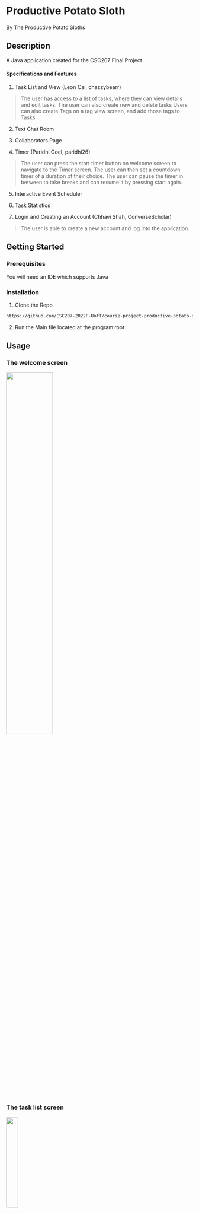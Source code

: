 # Productive Potato Sloth
By The Productive Potato Sloths

## Description
A Java application created for the CSC207 Final Project

#### Specifications and Features
1. Task List and View (Leon Cai, chazzybearr)
>The user has access to a list of tasks, where they can view details and edit tasks. 
>The user can also create new and delete tasks
>Users can also create Tags on a tag view screen, and add those tags to Tasks

2. Text Chat Room

3. Collaborators Page

4. Timer (Paridhi Goel, paridhi26)

>The user can press the start timer button on welcome screen to navigate to the Timer screen.
>The user can then set a countdown timer of a duration of their choice.
>The user can pause the timer in between to take breaks and can resume it by pressing start again.
 
5. Interactive Event Scheduler

6. Task Statistics 

7. Login and Creating an Account (Chhavi Shah, ConverseScholar)
> The user is able to create a new account and log into the application.


## Getting Started
### Prerequisites
You will need an IDE which supports Java

### Installation
1. Clone the Repo
```sh
https://github.com/CSC207-2022F-UofT/course-project-productive-potato-sloth.git
```

2. Run the Main file located at the program root

## Usage

### The welcome screen
<img src="https://user-images.githubusercontent.com/82430669/206600368-fb7e4f7a-5989-4727-b01e-5cf32079cad2.png" width=50% height=50%>

### The task list screen
<img src="https://user-images.githubusercontent.com/82430669/206600407-65c71fcf-c67b-4e8d-8698-df559dc43104.png" width=25% height=25%>

 
### Editing a task
<img src="https://user-images.githubusercontent.com/82430669/206600620-cb13f051-703d-42cd-8423-f930c04af0ff.png" width=50% height=50%>

### The tag list screen
<img src="https://user-images.githubusercontent.com/82430669/206600686-729ceb59-dc5b-409e-bd9b-72421b5061fa.png" width=25% height=25%>
### the ChatRoom screen
![Screenshot (559)](https://user-images.githubusercontent.com/113304165/206635355-a03068c0-7066-45c9-bbf3-5a4787c3dd32.png)

### Log In Page
![image](https://user-images.githubusercontent.com/97484565/206642536-8d206bb0-35d5-4c55-b7b1-6f3530ce4520.png)

### Create Account Page
![image](https://user-images.githubusercontent.com/97484565/206642786-875e8017-7cc8-4064-a5fc-6f8f195532e9.png)



## Roadmap

## Contributing
Contributions are **greatly appreciated**! 

If you have suggested changes that would make this project better, please fork this repo and make a pull request!

1. Clone the repo
```
git clone https://github.com/CSC207-2022F-UofT/course-project-productive-potato-sloth.git
```

2. Create a new branch
```
git checkout -b ＜your-amazing-feature＞
```

3. Push your changes
```
git commit -m <your-amazing-commit-message>
```

4. Push to origin
```
git push origin <your-amazing-feature>
```

5. Open a pull request

## Contributer Specific Notes
### Leon Cai (chazzybearr)

For some design choices I made:

> I chose to have only one TaskRequestModel and TaskResponse model class, rather than having request and response model classes for each use case.
> 
> As stated above, with 12 use cases, I would have to have an additional 24 classes (one TaskRequest and one TaskResponse).
> 
> For a program of this size, I concluded it would be unnecessary to have such a titanic quantity of lazy classes.
> 
> Thus, I made the choice to combine all the request and response models into one class each.
> 
> Though this does break clean architecture in the Single Responsibility Principle, I concluded that if this program were to expand, it would be trivial to break the generic TaskRequest and Response models for their separate use cases.
> 
> Same comments and reasoning with the TagResponse and Request Models

Tests: 

> My tests are located in my [branch](https://github.com/CSC207-2022F-UofT/course-project-productive-potato-sloth/tree/1-feature-1-task-list/src/test/java)
> 
> I've added many extensive tests to my use cases and controllers. 
> 
> I've made effective use of the @ParamaterizedTest feature, ensuring that I test every edge case of string, including multiple characters, one character, and the empty string
> 
> Additionally, I've used the @BeforeEach and @AfterEach to instantiate a simulated database and saved it in a temporary file. 
> 
> After the tests have finished, the method annotatied with @AfterEach removes all objects in the simulated database, ensuring that the next test that is run starts from a clean state.

Roadmap:
> One of the features I planned to implement was the ability to add colours to tags, and have the corresponding tasks appear with those colours. 
> 
> This feature has not been implemented in the latest commit, so throughout my code, I have used placeholder colours. 
> 
> Implementing the feature will require minimal changes to the code, as I simply have to replace the placeholder values with the values submitted by the user

Design patterns:

1. Simple Factory


    > I've used the Simple Factory to abstract away the process of creating tasks. 
    > 
    > This ensures that any future changes to the constructor(s) of Task will only require changes to the Factory, as the only hard dependency occurs in this class.
    > 
    > This choice has followed the Open/Closed principle, as this factory can easily be extended for additional constructors, but closed for changes, as the constructors which already exist in the factory will never change
    > 
    > In the future, implementing a builder design pattern would make more sense, as a Task can be instantiated in multiple ways (with/without a description, w/wo tags etc)

2. Observer

    
    > The observer pattern is used between my screens, where the observers are the screens which display the list of Tasks and Tags to the user. 
    > 
    > Any potential sources of change to the view model implement subject, which the observers will reflect.
    > 
    > This separates the cause and the effect of the change, and additionally follows clean architecture as creating a new info screen requires simply subscribing it to the subject

### Dawei He (Dawei-He2002)
Roadmap:
> Originally, I had wanted to implement an editing message feature that would allow users to edit messages they sent to the view. This turned out to be not implemented because of time constraints. However, given some free time later I can easily add the requirred controllers, presenters, usecases and UI elements since it would require very little modification of existing code.
Tests:
> I have comprehensive tests for all classes except for the View and initialization methods. The View and initialization are not tested because they can be "tested" and debugged by running the local main (ChatRoomDemo) method and using the debugger to fix any errors.
Design choices:
> I have rigorously adhered to the Dependency Inversion Principle throughout the entirety of my project. I did not feel the need to implement any design patterns because of the relative simplicity and lack of complex inheritance hierarchies inside my feature. However, I did adhere to SOLID principles whenever possible.
> In the initization controller class, I created an InputBoundary with the controller. Although this is a potential breach of Clean Architecture practices, there was no other way to initialize the ChatRoom without any initialized classes. Since a CHatRoom cannot be initialized without at least one Task and one User, it cannot be initialized directly on Main like many of the other screens, so I have to rely on Leon's Task view initializing my screen.

### Chhavi Shah (ConverseScholar)
Roadmap:
> From the Login screen, I wanted to allow the User to go to the Create Account page so create an account that then redirects them back to the login page once the account is created. 
> Additionally, we have a Welcome Screen that allows Users to edit Tasks, schedule Events, etc, and Login and Create an Account. This of course is not ideal as we would like the User to see and interact with the Welcome Screen after logging in (so after they've created an account too). So this is something I want to update at a later stage. 
> Another thing I would like to implement is a log out function to allow a new User to log into the application.
> Finally, I wanted to implement a Settings page that, at the basic level, allowed Users to change their Calendar view (to either include / remove weekends from their View) and change their password, which I was unable to within my given timeframe. 


Tests:
> I have ran tests for my two use cases of Login and CreateAccount which ensure that both work as required. 


Design Patterns:
> I haven't really used any design patterns as the code I needed to implement was rather straight-forward and I thought that using a design pattern would complicate the simplicity of the implementation. There is of course scope to use a design pattern for what I've implemented (like Factory for User).

### Khai Nguyen (kldtntg)
1. *Please run the class InvitationMainScreen to see the demonstration of the invitation management system*
Clean architectures are used extensively across the programs, where concrete classes (such as controllers and interactors) depend on abstractions instead of one another. SOLID principles are also utilized to make the code clean and readable.

Dependency injection is used throughout the program to help eliminate hard dependency across layers/ entities. An example would be the gateways being initialize in Main and passed to the screens to avoid hard dependencies. 

2. The entity objects are tested thoroughly.

The use cases are tested by checking whether the interactors result in appropriate changes to the entities. The output data sent to the presenters by the interactors are also tested to see if they are expected.

3.Design patterns are not used in my implementation of the feature, but they will be utilized moving forward to write a cleaner/ more maintaiable code base. An example would be the observer pattern being used to update the accept/declineInvitation screen with tasks corresponding a sender as soon as that sender is chosen. 
## Licence
This project is under the MIT Licence

## Contact

